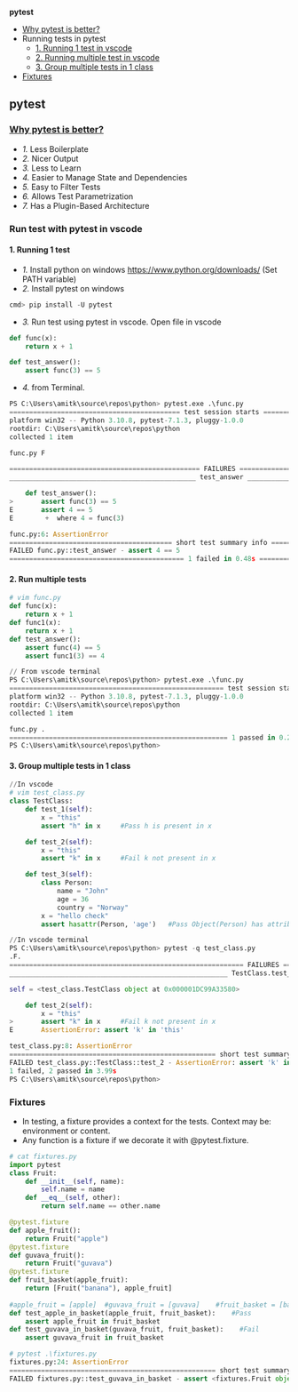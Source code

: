 **pytest**
- [Why pytest is better?](#w)
- Running tests in pytest
  - [1. Running 1 test in vscode](#otest)
  - [2. Running multiple test in vscode](#mtest)
  - [3. Group multiple tests in 1 class](#mc)
- [Fixtures](#fix)

## pytest
<a name=w></a>
### [Why pytest is better?](https://realpython.com/pytest-python-testing/)
- _1._ Less Boilerplate
- _2._ Nicer Output
- _3._ Less to Learn
- _4._ Easier to Manage State and Dependencies
- _5._ Easy to Filter Tests
- _6._ Allows Test Parametrization
- _7._ Has a Plugin-Based Architecture 

### Run test with pytest in vscode
<a name=otest></a>
#### 1. Running 1 test
- _1._ Install python on windows https://www.python.org/downloads/ (Set PATH variable)
- _2._ Install pytest on windows
```c
cmd> pip install -U pytest
```
- _3._ Run test using pytest in vscode. Open file in vscode
```py
def func(x):
    return x + 1

def test_answer():
    assert func(3) == 5
```
- _4._ from Terminal. 
```py
PS C:\Users\amitk\source\repos\python> pytest.exe .\func.py
=========================================== test session starts ===========================================
platform win32 -- Python 3.10.8, pytest-7.1.3, pluggy-1.0.0
rootdir: C:\Users\amitk\source\repos\python
collected 1 item

func.py F                                                                        [100%] <<<<< All tests ran

================================================ FAILURES ================================================= 
_______________________________________________ test_answer _______________________________________________

    def test_answer():
>       assert func(3) == 5
E       assert 4 == 5
E        +  where 4 = func(3)

func.py:6: AssertionError
========================================= short test summary info ========================================= 
FAILED func.py::test_answer - assert 4 == 5
============================================ 1 failed in 0.48s ============================================
```
<a name=mtest></a>
#### 2. Run multiple tests
```py
# vim func.py
def func(x):
    return x + 1
def func1(x):
    return x + 1
def test_answer():
    assert func(4) == 5
    assert func1(3) == 4

// From vscode terminal
PS C:\Users\amitk\source\repos\python> pytest.exe .\func.py
====================================================== test session starts ======================================================
platform win32 -- Python 3.10.8, pytest-7.1.3, pluggy-1.0.0
rootdir: C:\Users\amitk\source\repos\python
collected 1 item

func.py .                                                                                                   [100%]  <<< completed
======================================================= 1 passed in 0.21s ======================================================= 
PS C:\Users\amitk\source\repos\python>
```

<a name=mc></a>
#### 3. Group multiple tests in 1 class
```py
//In vscode
# vim test_class.py
class TestClass:
    def test_1(self):
        x = "this"
        assert "h" in x     #Pass h is present in x

    def test_2(self):
        x = "this"
        assert "k" in x     #Fail k not present in x

    def test_3(self):
        class Person:
            name = "John"
            age = 36
            country = "Norway"
        x = "hello check"
        assert hasattr(Person, 'age')   #Pass Object(Person) has attribute age

//In vscode terminal
PS C:\Users\amitk\source\repos\python> pytest -q test_class.py
.F.                                                                                                                        [100%]
=========================================================== FAILURES ============================================================ 
_______________________________________________________ TestClass.test_2 ________________________________________________________ 

self = <test_class.TestClass object at 0x000001DC99A33580>

    def test_2(self):
        x = "this"
>       assert "k" in x     #Fail k not present in x
E       AssertionError: assert 'k' in 'this'

test_class.py:8: AssertionError
==================================================== short test summary info ==================================================== 
FAILED test_class.py::TestClass::test_2 - AssertionError: assert 'k' in 'this'
1 failed, 2 passed in 3.99s
PS C:\Users\amitk\source\repos\python>
```

<a name=fix></a>
### Fixtures
- In testing, a fixture provides a context for the tests. Context may be: environment or content.
- Any function is a fixture if we decorate it with @pytest.fixture.
```py
# cat fixtures.py
import pytest
class Fruit:
    def __init__(self, name):
        self.name = name
    def __eq__(self, other):
        return self.name == other.name

@pytest.fixture
def apple_fruit():
    return Fruit("apple")
@pytest.fixture
def guvava_fruit():
    return Fruit("guvava")
@pytest.fixture
def fruit_basket(apple_fruit):
    return [Fruit("banana"), apple_fruit]
    
#apple_fruit = [apple]  #guvava_fruit = [guvava]    #fruit_basket = [banana, apple]
def test_apple_in_basket(apple_fruit, fruit_basket):    #Pass
    assert apple_fruit in fruit_basket
def test_guvava_in_basket(guvava_fruit, fruit_basket):    #Fail
    assert guvava_fruit in fruit_basket

# pytest .\fixtures.py
fixtures.py:24: AssertionError
==================================================== short test summary info ==================================================== 
FAILED fixtures.py::test_guvava_in_basket - assert <fixtures.Fruit object at 0x000002973F21F1F0> in [<fixtures.Fruit object at ...================================================== 1 failed, 1 passed in 0.48s ===============================================
```
